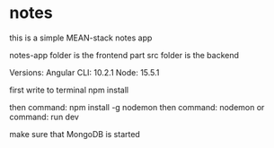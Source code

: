 # notes
this is a simple MEAN-stack notes app

notes-app folder is the frontend part
src folder is the backend

Versions:
Angular CLI: 10.2.1
Node: 15.5.1

first write to terminal npm install

then command: npm install -g nodemon
then command: nodemon
or command: run dev

make sure that MongoDB is started
